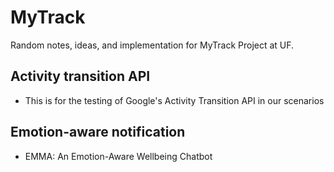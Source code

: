 # MyTrack

Random notes, ideas, and implementation for MyTrack Project at UF.

## Activity transition API

* This is for the testing of Google's Activity Transition API in our scenarios

## Emotion-aware notification

* EMMA: An Emotion-Aware Wellbeing Chatbot
